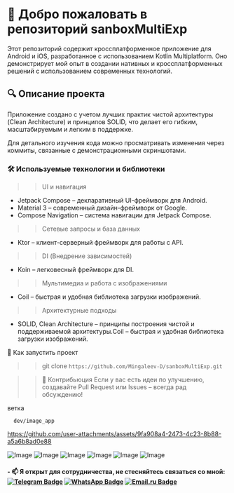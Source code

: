 
# 🚀 Добро пожаловать в репозиторий sanboxMultiExp

Этот репозиторий содержит кроссплатформенное приложение для Android и iOS, разработанное с использованием Kotlin Multiplatform. Оно демонстрирует мой опыт в создании нативных и кроссплатформенных решений с использованием современных технологий.

## 🔍  Описание проекта
Приложение создано с учетом лучших практик чистой архитектуры (Clean Architecture) и принципов SOLID, что делает его гибким, масштабируемым и легким в поддержке.

Для детального изучения кода можно просматривать изменения через коммиты, связанные с демонстрационными скриншотами.

### 🛠 Используемые технологии и библиотеки
>> UI и навигация
- Jetpack Compose – декларативный UI-фреймворк для Android.
- Material 3 – современный дизайн-фреймворк от Google.
- Compose Navigation – система навигации для Jetpack Compose.

>> Сетевые запросы и база данных
- Ktor – клиент-серверный фреймворк для работы с API.

>> DI (Внедрение зависимостей)
- Koin – легковесный фреймворк для DI.

>> Мультимедиа и работа с изображениями
- Coil – быстрая и удобная библиотека загрузки изображений.

>> Архитектурные подходы
- SOLID, Clean Architecture – принципы построения чистой и поддерживаемой архитектуры.Coil – быстрая и удобная библиотека загрузки изображений.

🚀 Как запустить проект
>>git clone `https://github.com/Mingaleev-D/sanboxMultiExp.git`

>>🤝 Контрибьюция
Если у вас есть идеи по улучшению, создавайте Pull Request или Issues – всегда рад обсуждению!

ветка
```
  dev/image_app
```
https://github.com/user-attachments/assets/9fa908a4-2473-4c23-8b88-a5a6b8ad0e88

![Image](https://github.com/user-attachments/assets/a1ac49b4-7f67-4356-9325-47463ec312d8)
![Image](https://github.com/user-attachments/assets/6931133a-c189-49c6-a9e6-a40c3cd0a306)
![Image](https://github.com/user-attachments/assets/f8966614-1514-4bec-bbd3-e6220cb00218)
![Image](https://github.com/user-attachments/assets/88641700-a39a-4296-85d4-c8894aade3e7)
![Image](https://github.com/user-attachments/assets/50a611f5-1d1d-475f-a145-4712404d8bc6)
![Image](https://github.com/user-attachments/assets/884a1f23-6c57-440e-bd12-6ccf73000787)

#### - 📫 Я открыт для сотрудничества, не стесняйтесь связаться со мной: [![Telegram Badge](https://img.shields.io/badge/-Telegram-blue?style=flat&logo=Telegram&logoColor=white)](https://t.me/Dinar_abc) [![WhatsApp Badge](https://img.shields.io/badge/-WhatsApp-25D366?style=flat&logo=whatsapp&logoColor=white)](https://wa.me/qr/PMNNLYF446JEK1) [![Email.ru Badge](https://img.shields.io/badge/-Email.ru-005FF9?style=flat&logo=maildotru&logoColor=white)](mailto:YaAndroidDev@yandex.ru)
